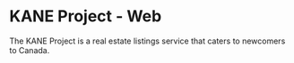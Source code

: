 # KANE Project - Web

The KANE Project is a real estate listings service that caters to newcomers to Canada.